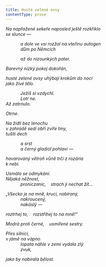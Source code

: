 ```yaml
---
title: Husté zelené ovsy
contentType: prose
---
```


_Na napřažené sekeře naposled ještě rozkřiklo  
se slunce —_

            _a dole ve vsi rozžal na vteřinu autogen  
            dům po Němcích_

            _až do nizounkých pater._

_Barevný nízký pokoj dokořán,_

_husté zelené ovsy uhýbají krokům do noci  
jako živé tělo._

            _Ježíš si vzdychl.  
            Lotr ne.  
Až zatrnulo._

_Otrne._

_Na židli bez lenochu  
v zahradě sedí obří zvíře tmy,  
tušiti dech_

            _a srst  
            a černý gladiól pohlaví —_

_havarovaný větroň vůně trčí z rozária  
k nebi._

_Usmálo se odmykání.  
Nějaká něžnost,  
            proniczanic,    strach ji nechat žít…_

_„Všecko je na mně, kruci, nabíraný,  
            nakroucený,  
            nakáslý —_

_roztrhej to,    rozstříhej to na mně!“_

_Modrá proti černé,    usmířené sestry._

_Přes silnici,  
v jámě na vápno  
            lopata náhle v zemi vydala zlý  
            zvuk,_

_jako by nabírala bělost._
